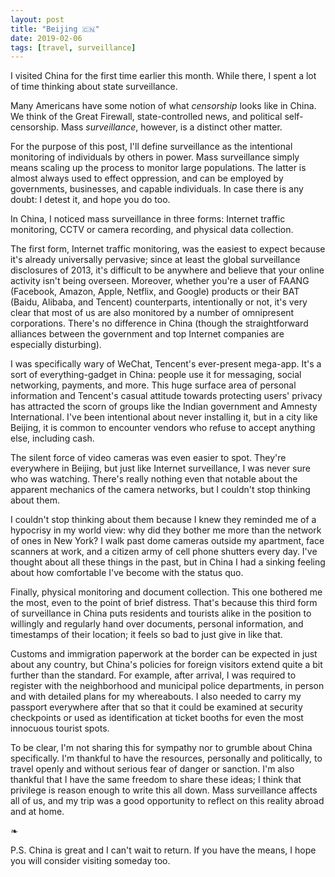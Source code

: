 ```yaml
---
layout: post
title: "Beijing 🇨🇳"
date: 2019-02-06
tags: [travel, surveillance]
---
```


I visited China for the first time earlier this month. While there, I spent a lot of time thinking about state surveillance.

Many Americans have some notion of what _censorship_ looks like in China. We think of the Great Firewall, state-controlled news, and political self-censorship. Mass _surveillance_, however, is a distinct other matter.

For the purpose of this post, I'll define surveillance as the intentional monitoring of individuals by others in power. Mass surveillance simply means scaling up the process to monitor large populations. The latter is almost always used to effect oppression, and can be employed by governments, businesses, and capable individuals. In case there is any doubt: I detest it, and hope you do too.

In China, I noticed mass surveillance in three forms: Internet traffic monitoring, CCTV or camera recording, and physical data collection.

The first form, Internet traffic monitoring, was the easiest to expect because it's already universally pervasive; since at least the global surveillance disclosures of 2013, it's difficult to be anywhere and believe that your online activity isn't being overseen. Moreover, whether you're a user of FAANG (Facebook, Amazon, Apple, Netflix, and Google) products or their BAT (Baidu, Alibaba, and Tencent) counterparts, intentionally or not, it's very clear that most of us are also monitored by a number of omnipresent corporations. There's no difference in China (though the straightforward alliances between the government and top Internet companies are especially disturbing).

I was specifically wary of WeChat, Tencent's ever-present mega-app. It's a sort of everything-gadget in China: people use it for messaging, social networking, payments, and more. This huge surface area of personal information and Tencent's casual attitude towards protecting users' privacy has attracted the scorn of groups like the Indian government and Amnesty International. I've been intentional about never installing it, but in a city like Beijing, it is common to encounter vendors who refuse to accept anything else, including cash.

The silent force of video cameras was even easier to spot. They're everywhere in Beijing, but just like Internet surveillance, I was never sure who was watching. There's really nothing even that notable about the apparent mechanics of the camera networks, but I couldn't stop thinking about them.

I couldn't stop thinking about them because I knew they reminded me of a hypocrisy in my world view: why did they bother me more than the network of ones in New York? I walk past dome cameras outside my apartment, face scanners at work, and a citizen army of cell phone shutters every day. I've thought about all these things in the past, but in China I had a sinking feeling about how comfortable I've become with the status quo.

Finally, physical monitoring and document collection. This one bothered me the most, even to the point of brief distress. That's because this third form of surveillance in China puts residents and tourists alike in the position to willingly and regularly hand over documents, personal information, and timestamps of their location; it feels so bad to just give in like that.

Customs and immigration paperwork at the border can be expected in just about any country, but China's policies for foreign visitors extend quite a bit further than the standard. For example, after arrival, I was required to register with the neighborhood and municipal police departments, in person and with detailed plans for my whereabouts. I also needed to carry my passport everywhere after that so that it could be examined at security checkpoints or used as identification at ticket booths for even the most innocuous tourist spots.

To be clear, I'm not sharing this for sympathy nor to grumble about China specifically. I'm thankful to have the resources, personally and politically, to travel openly and without serious fear of danger or sanction. I'm also thankful that I have the same freedom to share these ideas; I think that privilege is reason enough to write this all down. Mass surveillance affects all of us, and my trip was a good opportunity to reflect on this reality abroad and at home.

&#10087;

P.S. China is great and I can't wait to return. If you have the means, I hope you will consider visiting someday too.
